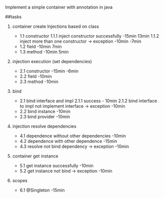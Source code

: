 Implement a simple container with annotation in java

##tasks
     
1. container create Injections based on class
    - 1.1 constructor
        1.1.1 inject constructor successfully -15min 13min
        1.1.2 inject more than one constructor -> exception -10min -7min
    - 1.2 field -10min 7min
    - 1.3 method -10min 5min
    
2. injection execution (set dependencies)
    - 2.1 constructor -15min -6min
    - 2.2 field -10min 
    - 2.3 method -10min
    
3. bind
    - 2.1 bind interface and impl
        2.1.1 success - 10min
        2.1.2 bind interface to impl not implement interface -> exception -10min
    - 2.2 bind instance -10min
    - 2.3 bind provider -10min
    
4. injection resolve dependencies
    - 4.1 dependence without other dependencies -10min
    - 4.2 dependence with other dependence -15min
    - 4.3 resolve not bind dependency -> exception -10min
    
5. container get instance
    - 5.1 get instance successfully -10min
    - 5.2 get instance not bind -> exception -10min

6. scopes
    - 6.1 @Singleton -15min